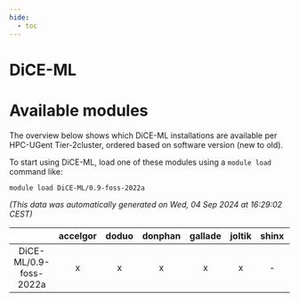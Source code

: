 ```yaml
---
hide:
  - toc
---
```


DiCE-ML
=======

# Available modules


The overview below shows which DiCE-ML installations are available per HPC-UGent Tier-2cluster, ordered based on software version (new to old).

To start using DiCE-ML, load one of these modules using a `module load` command like:

```shell
module load DiCE-ML/0.9-foss-2022a
```

*(This data was automatically generated on Wed, 04 Sep 2024 at 16:29:02 CEST)*  

| |accelgor|doduo|donphan|gallade|joltik|shinx|skitty|
| :---: | :---: | :---: | :---: | :---: | :---: | :---: | :---: |
|DiCE-ML/0.9-foss-2022a|x|x|x|x|x|-|x|
